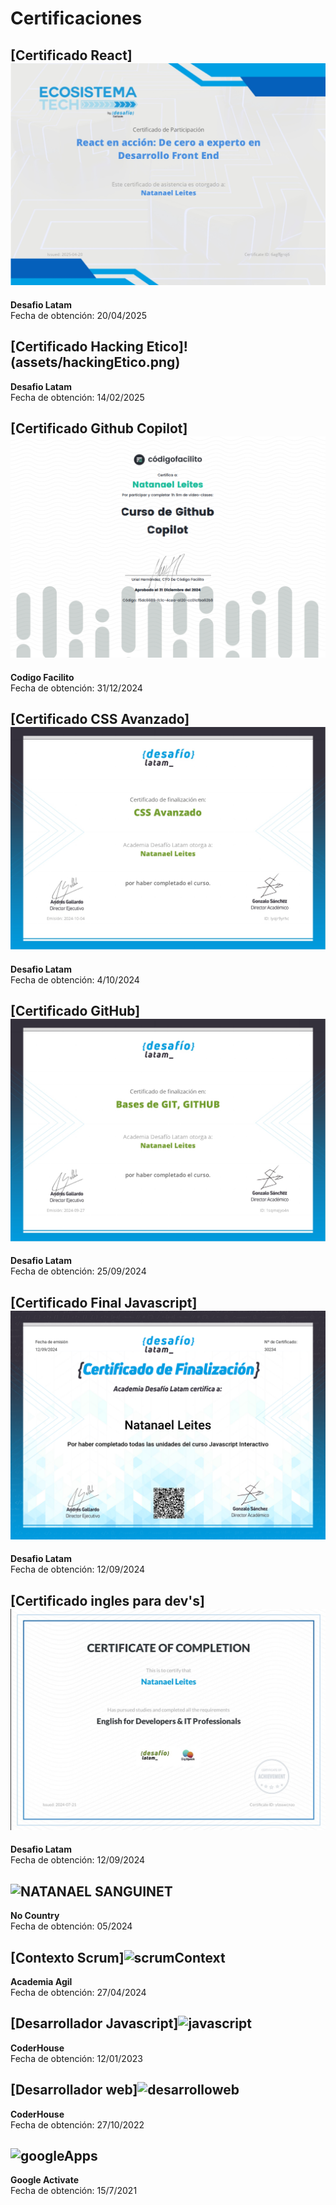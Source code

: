 # Certificaciones
## [Certificado React]![Javascript+Vite](assets/react-base.png)

**Desafio Latam**  
Fecha de obtención: 20/04/2025

## [Certificado Hacking Etico]!(assets/hackingEtico.png)

**Desafio Latam**  
Fecha de obtención: 14/02/2025


## [Certificado Github Copilot]![GitHub](assets/githubCopilot.png)

**Codigo Facilito**  
Fecha de obtención: 31/12/2024

## [Certificado CSS Avanzado]![CSS](assets/CSSavanzado.jpg)

**Desafio Latam**  
Fecha de obtención: 4/10/2024


## [Certificado GitHub]![GitHub](certificadoGitHub.jpg)

**Desafio Latam**  
Fecha de obtención: 25/09/2024

## [Certificado Final Javascript]![javascript](assets/certificadoFinal.png)

**Desafio Latam**  
Fecha de obtención: 12/09/2024

## [Certificado ingles para dev's]![javascript](assets/Ingles-profesionales-IT.jpg)

**Desafio Latam**  
Fecha de obtención: 12/09/2024

## ![NATANAEL SANGUINET](https://github.com/NatanaelLeites/certificaciones/assets/111026848/cc2d8cb0-653b-4e55-9780-a310e0835d13)

**No Country**  
Fecha de obtención: 05/2024



## [Contexto Scrum]![scrumContext](https://github.com/NatanaelLeites/certificaciones/assets/111026848/e83d9384-05b3-4bed-946c-cf6c8f8d0ba6)

**Academia Agil**  
Fecha de obtención: 27/04/2024



## [Desarrollador Javascript]![javascript](https://github.com/NatanaelLeites/certificaciones/assets/111026848/eb621446-efd6-4135-a22d-918c6ff8496f)

**CoderHouse**  
Fecha de obtención: 12/01/2023



## [Desarrollador web]![desarrolloweb](https://github.com/NatanaelLeites/certificaciones/assets/111026848/7ca49ff8-b3c1-4d32-9771-82b58f77d687)

**CoderHouse**  
Fecha de obtención: 27/10/2022


## ![googleApps](https://github.com/NatanaelLeites/certificaciones/assets/111026848/a625c6c0-4e4b-4fdc-81e4-bfef69648123)

**Google Activate**  
Fecha de obtención: 15/7/2021
